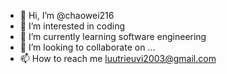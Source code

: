 - 👋 Hi, I’m @chaowei216
- 👀 I’m interested in coding
- 🌱 I’m currently learning software engineering
- 💞️ I’m looking to collaborate on ...
- 📫 How to reach me luutrieuvi2003@gmail.com

<!---
chaowei216/chaowei216 is a ✨ special ✨ repository because its `README.md` (this file) appears on your GitHub profile.
You can click the Preview link to take a look at your changes.
--->
